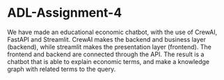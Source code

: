 # ADL-Assignment-4

We have made an educational economic chatbot, with the use of CrewAI, FastAPI and Streamlit. CrewAI makes the backend and business layer (backend), while streamlit makes the presentation layer (frontend). The frontend and backend are connected through the API. The result is a chatbot that is able to explain economic terms, and make a knowledge graph with related terms to the query.
